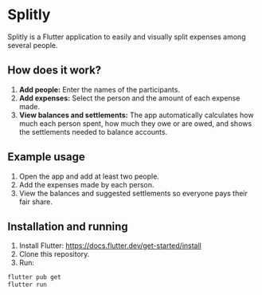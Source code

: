 
# Splitly

Splitly is a Flutter application to easily and visually split expenses among several people.

## How does it work?

1. **Add people:** Enter the names of the participants.
2. **Add expenses:** Select the person and the amount of each expense made.
3. **View balances and settlements:** The app automatically calculates how much each person spent, how much they owe or are owed, and shows the settlements needed to balance accounts.

## Example usage

1. Open the app and add at least two people.
2. Add the expenses made by each person.
3. View the balances and suggested settlements so everyone pays their fair share.

## Installation and running

1. Install Flutter: https://docs.flutter.dev/get-started/install
2. Clone this repository.
3. Run:

```sh
flutter pub get
flutter run
```
